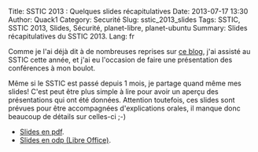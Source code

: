 Title: SSTIC 2013 : Quelques slides récapitulatives
Date: 2013-07-17 13:30
Author: Quack1
Category: Securité
Slug: sstic_2013_slides
Tags: SSTIC, SSTIC 2013, Slides, Sécurité, planet-libre, planet-ubuntu
Summary:  Slides récapitulatives du SSTIC 2013.
Lang: fr

Comme je l'ai déjà dit à de nombreuses reprises sur [ce blog](/tag/sstic-2013.html), j'ai assisté au SSTIC cette année, et j'ai eu l'occasion de faire une présentation des conférences à mon boulot.

Même si le SSTIC est passé depuis 1 mois, je partage quand même mes slides! C'est peut être plus simple à lire pour avoir un aperçu des présentations qui ont été données. Attention toutefois, ces slides sont prévues pour être accompagnées d'explications orales, il manque donc beaucoup de détails sur celles-ci ;-)

- [Slides en pdf](/static/upload/wrap_up_sstic_2013.pdf).
- [Slides en odp (Libre Office)](/static/upload/wrap_up_sstic_2013.odp).